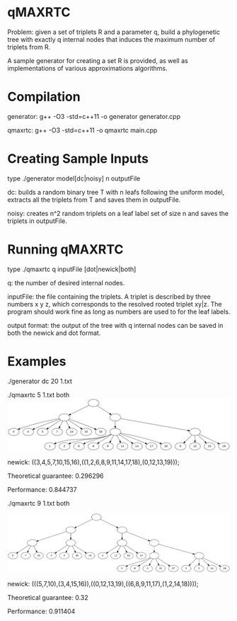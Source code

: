 # qMAXRTC

Problem: given a set of triplets R and a parameter q, build a phylogenetic tree with exactly q internal nodes that induces the maximum number of triplets from R.

A sample generator for creating a set R is provided, as well as implementations of various approximations algorithms.

# Compilation

generator: g++ -O3 -std=c++11 -o generator generator.cpp

qmaxrtc: g++ -O3 -std=c++11 -o qmaxrtc main.cpp

# Creating Sample Inputs

type ./generator model[dc|noisy] n outputFile

dc: builds a random binary tree T with n leafs following the uniform model, extracts all the triplets from T and saves them in outputFile.

noisy: creates n^2 random triplets on a leaf label set of size n and saves the triplets in outputFile.

# Running qMAXRTC

type ./qmaxrtc q inputFile [dot|newick|both]

q: the number of desired internal nodes.

inputFile: the file containing the triplets. A triplet is described by three numbers x y z, which corresponds to the resolved rooted triplet xy|z. The program should work fine as long as numbers are used to for the leaf labels.

output format: the output of the tree with q internal nodes can be saved in both the newick and dot format.

# Examples

./generator dc 20 1.txt

./qmaxrtc 5 1.txt both
![Screenshot](images/dc5.png)

newick: ((3,4,5,7,10,15,16),((1,2,6,8,9,11,14,17,18),(0,12,13,19)));

Theoretical guarantee: 0.296296

Performance: 0.844737

./qmaxrtc 9 1.txt both

![Screenshot](images/dc9.png)

newick: (((5,7,10),(3,4,15,16)),((0,12,13,19),((6,8,9,11,17),(1,2,14,18))));

Theoretical guarantee: 0.32

Performance: 0.911404





